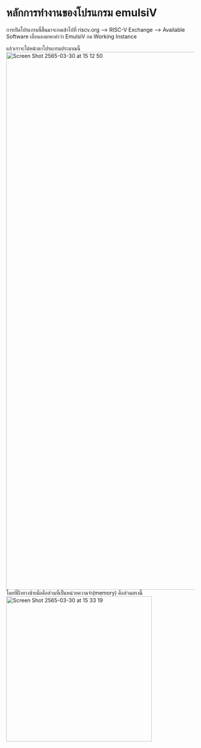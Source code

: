 # หลักการทำงานของโปรแกรม emulsiV
การเปิดโปรแกรมนี้ขึ้นมาจะกดเข้าไปที่ riscv.org --> RISC-V Exchange --> Available Software เลื่อนลงมาหาคำว่า EmulsiV กด Working Instance 

แล้วเราจะได้หน้าตาโปรแกรมประมาณนี้
<img width="1440" alt="Screen Shot 2565-03-30 at 15 12 50" src="https://user-images.githubusercontent.com/98943436/160787306-038b542a-59a5-4d6b-ae37-8db5a9babd85.png">
โดยที่ฝั่งทางซ้ายมือคือส่วนที่เป็นหน่วยความจำ(memory) คือส่วนตรงนี้
<img width="389" alt="Screen Shot 2565-03-30 at 15 33 19" src="https://user-images.githubusercontent.com/98943436/160788671-787512b9-0079-4da8-9ab2-0415c4c684ff.png">

